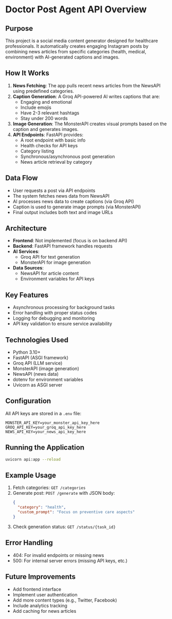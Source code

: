 # Doctor Post Agent API Overview

## Purpose
This project is a social media content generator designed for healthcare professionals. It automatically creates engaging Instagram posts by combining news articles from specific categories (health, medical, environment) with AI-generated captions and images.

## How It Works
1. **News Fetching**: The app pulls recent news articles from the NewsAPI using predefined categories.
2. **Caption Generation**: A Groq API-powered AI writes captions that are:
   - Engaging and emotional
   - Include emojis
   - Have 2-3 relevant hashtags
   - Stay under 200 words
3. **Image Generation**: The MonsterAPI creates visual prompts based on the caption and generates images.
4. **API Endpoints**: FastAPI provides:
   - A root endpoint with basic info
   - Health checks for API keys
   - Category listing
   - Synchronous/asynchronous post generation
   - News article retrieval by category

## Data Flow
- User requests a post via API endpoints
- The system fetches news data from NewsAPI
- AI processes news data to create captions (via Groq API)
- Caption is used to generate image prompts (via MonsterAPI)
- Final output includes both text and image URLs

## Architecture
- **Frontend**: Not implemented (focus is on backend API)
- **Backend**: FastAPI framework handles requests
- **AI Services**:
  - Groq API for text generation
  - MonsterAPI for image generation
- **Data Sources**:
  - NewsAPI for article content
  - Environment variables for API keys

## Key Features
- Asynchronous processing for background tasks
- Error handling with proper status codes
- Logging for debugging and monitoring
- API key validation to ensure service availability

## Technologies Used
- Python 3.10+
- FastAPI (ASGI framework)
- Groq API (LLM service)
- MonsterAPI (image generation)
- NewsAPI (news data)
- dotenv for environment variables
- Uvicorn as ASGI server

## Configuration
All API keys are stored in a `.env` file:
```
MONSTER_API_KEY=your_monster_api_key_here
GROQ_API_KEY=your_groq_api_key_here
NEWS_API_KEY=your_news_api_key_here
```

## Running the Application
```bash
uvicorn api:app --reload
```

## Example Usage
1. Fetch categories:
   `GET /categories`
2. Generate post:
   `POST /generate` with JSON body:
   ```json
   {
     "category": "health",
     "custom_prompt": "Focus on preventive care aspects"
   }
   ```
3. Check generation status:
   `GET /status/{task_id}`

## Error Handling
- 404: For invalid endpoints or missing news
- 500: For internal server errors (missing API keys, etc.)

## Future Improvements
- Add frontend interface
- Implement user authentication
- Add more content types (e.g., Twitter, Facebook)
- Include analytics tracking
- Add caching for news articles
